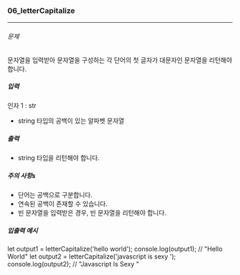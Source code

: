 ### 06_letterCapitalize

***

###### 문제 

문자열을 입력받아 문자열을 구성하는 각 단어의 첫 글자가 대문자인 문자열을 리턴해야 합니다.

##### 입력

인자 1 : str
- string 타입의 공백이 있는 알파벳 문자열

##### 출력

- string 타입을 리턴해야 합니다.

##### 주의 사항s

- 단어는 공백으로 구분합니다.
- 연속된 공백이 존재할 수 있습니다.
- 빈 문자열을 입력받은 경우, 빈 문자열을 리턴해야 합니다.

##### 입출력 예시

let output1 = letterCapitalize('hello world');
console.log(output1); // "Hello World"
let output2 = letterCapitalize('javascript  is sexy ');
console.log(output2); // "Javascript  Is Sexy "